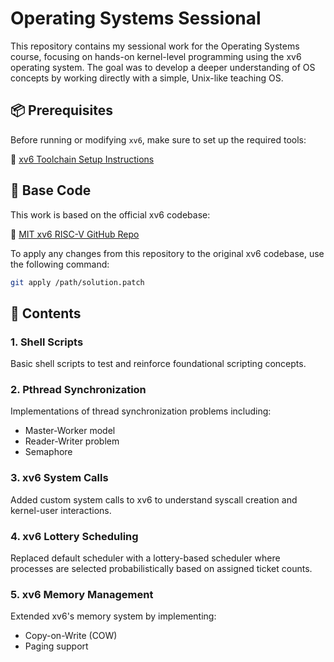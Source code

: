 # Operating Systems Sessional 

This repository contains my sessional work for the Operating Systems course, focusing on hands-on kernel-level programming using the xv6 operating system. The goal was to develop a deeper understanding of OS concepts by working directly with a simple, Unix-like teaching OS.

## 📦 Prerequisites

Before running or modifying `xv6`, make sure to set up the required tools:

🔗 [xv6 Toolchain Setup Instructions](https://pdos.csail.mit.edu/6.828/2022/tools.html)

## 🧱 Base Code

This work is based on the official xv6 codebase:

🔗 [MIT xv6 RISC-V GitHub Repo](https://github.com/mit-pdos/xv6-riscv)

To apply any changes from this repository to the original xv6 codebase, use the following command:

```bash
git apply /path/solution.patch
```

## 📂 Contents

### 1. Shell Scripts
Basic shell scripts to test and reinforce foundational scripting concepts.

### 2. Pthread Synchronization
Implementations of thread synchronization problems including:
- Master-Worker model
- Reader-Writer problem
- Semaphore 

### 3. xv6 System Calls
Added custom system calls to xv6 to understand syscall creation and kernel-user interactions.

### 4. xv6 Lottery Scheduling
Replaced default scheduler with a lottery-based scheduler where processes are selected probabilistically based on assigned ticket counts.

### 5. xv6 Memory Management
Extended xv6's memory system by implementing:
- Copy-on-Write (COW)
- Paging support
